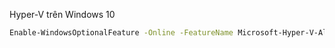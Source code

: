Hyper-V trên Windows 10
```bash
Enable-WindowsOptionalFeature -Online -FeatureName Microsoft-Hyper-V-All
```
